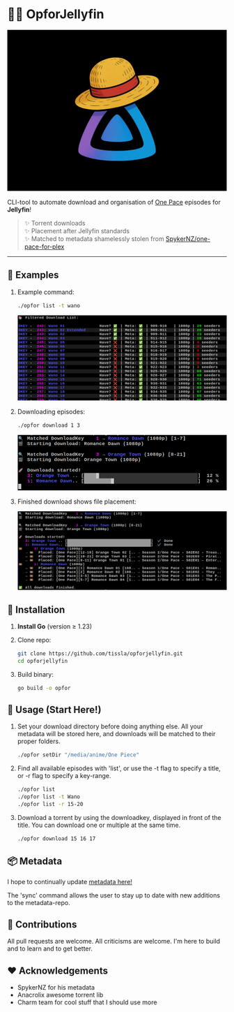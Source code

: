 # 🏴‍☠️ OpforJellyfin

![OpforJellyfin-logo](img/opforjellyfin.png)

CLI-tool to automate download and organisation of [One Pace](https://onepace.net) episodes for **Jellyfin**!

> ✨ Torrent downloads  
> ✨ Placement after Jellyfin standards  
> ✨ Matched to metadata shamelessly stolen from [SpykerNZ/one-pace-for-plex](https://github.com/SpykerNZ/one-pace-for-plex)  

---

## 📸 Examples

1. Example command:

   ```bash
   ./opfor list -t wano
   ```

   ![List view example](img/example1.png)

2. Downloading episodes:

   ```bash
   ./opfor download 1 3
   ```

   ![Download view example](img/example2.png)

3. Finished download shows file placement:

   ![Finished download](img/example3.png)

## 🚀 Installation

1. **Install Go** (version ≥ 1.23)

1. Clone repo:

    ```bash
    git clone https://github.com/tissla/opforjellyfin.git
    cd opforjellyfin
    ```

1. Build binary:

    ```bash
    go build -o opfor
    ```

## 🔧 Usage (Start Here!)

1. Set your download directory before doing anything else. All your metadata will be stored here, and downloads will be matched to their proper folders.

    ```bash
    ./opfor setDir "/media/anime/One Piece"
    ```

1. Find all available episodes with 'list', or use the -t flag to specify a title, or -r flag to specify a key-range.

    ```bash
    ./opfor list
    ./opfor list -t Wano
    ./opfor list -r 15-20
    ```

1. Download a torrent by using the downloadkey, displayed in front of the title. You can download one or multiple at the same time.

    ```bash
    ./opfor download 15 16 17
    ```

## 📦 Metadata

I hope to continually update [metadata here!](https://github.com/tissla/one-pace-jellyfin)

The 'sync' command allows the user to stay up to date with new additions to the metadata-repo.

## 🤝 Contributions

All pull requests are welcome. All criticisms are welcome. I'm here to build and to learn and to get better.

## ❤️  Acknowledgements

- SpykerNZ for his metadata
- Anacrolix awesome torrent lib
- Charm team for cool stuff that I should use more

